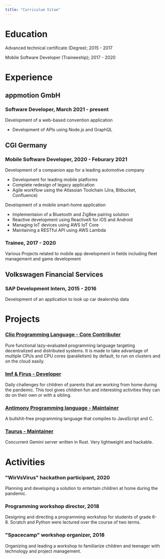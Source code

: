 ```yaml
---
title: "Curriculum Vitae"
---
```


# Education

Advanced technical certificate (Degree); 2015 - 2017

Mobile Software Developer (Traineeship); 2017 - 2020

# Experience

## appmotion GmbH

### Software Developer, March 2021 - present

Development of a web-based convention application

* Development of APIs using Node.js and GraphQL

## CGI Germany

### Mobile Software Developer, 2020 - Feburary 2021

Development of a companion app for a leading automotive company

* Development for leading mobile platforms
* Complete redesign of legacy application
* Agile workflow using the Atlassian Toolchain (Jira, Bitbucket, Confluence)

Development of a mobile smart-home application

* Implementaion of a Bluetooth and ZigBee pairing solution
* Reactive development using ReactiveX for iOS and Android
* Managing IoT devices using AWS IoT Core
* Maintaining a RESTful API using AWS Lambda

### Trainee, 2017 - 2020

Various Projects related to mobile app development in fields including fleet
management and game development

## Volkswagen Financial Services

### SAP Development Intern, 2015 - 2016

Development of an application to look up car dealership data

# Projects

### [Clio Programming Language - Core Contributer](https://clio-lang.org/)

Pure functional lazy-evaluated programming language targeting decentralized and
distributed systems. It is made to take advantage of multiple CPUs and CPU
cores (parallelism) by default, to run on clusters and on the cloud easily.

### [Imf & Firus - Developer](https://imfundfirus.de/)

Daily challenges for children of parents that are working from home during the
pandemic. This tool gives children fun and interesting activities they can do
on their own or with a sibling.

### [Antimony Programming language - Maintainer](https://github.com/antimony-lang/antimony)

A bullshit-free programming language that compiles to JavaScript and C.

### [Taurus - Maintainer](https://github.com/garritfra/taurus)

Concurrent Gemini server written in Rust. Very lightweight and hackable.

# Activities

### "WirVsVirus" hackathon participant, 2020

Planning and developing a solution to entertain children at home during the pandemic.

### Programming workshop director, 2018

Designing and directing a programming workshop for students of grade 6-8.
Scratch and Python were lectured over the course of two terms.

### "Spacecamp" workshop organizer, 2018

Organizing and leading a workshop to familiarize children and teenager with
technology and project management.
